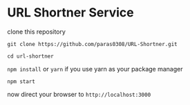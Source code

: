 # URL Shortner Service

clone this repository

`git clone https://github.com/paras0308/URL-Shortner.git`

`cd url-shortner`

`npm install` or `yarn` if you use yarn as your package manager

`npm start`

now direct your browser to `http://localhost:3000`